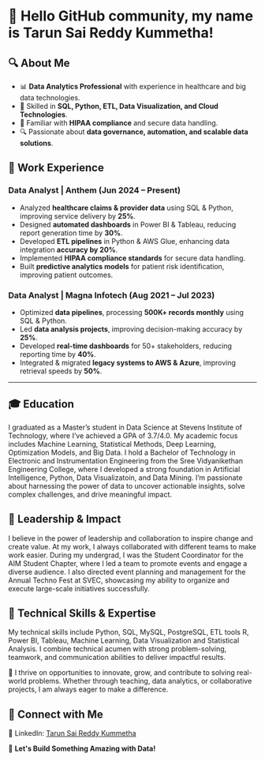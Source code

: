 # 👋 Hello GitHub community, my name is Tarun Sai Reddy Kummetha!

## 🔍 **About Me**
- 📊 **Data Analytics Professional** with experience in healthcare and big data technologies.
- 🚀 Skilled in **SQL, Python, ETL, Data Visualization, and Cloud Technologies**.
- 🏥 Familiar with **HIPAA compliance** and secure data handling.
- 🔍 Passionate about **data governance, automation, and scalable data solutions**.

## 🏢 **Work Experience**
### **Data Analyst | Anthem (Jun 2024 – Present)**
- Analyzed **healthcare claims & provider data** using SQL & Python, improving service delivery by **25%**.
- Designed **automated dashboards** in Power BI & Tableau, reducing report generation time by **30%**.
- Developed **ETL pipelines** in Python & AWS Glue, enhancing data integration **accuracy by 20%**.
- Implemented **HIPAA compliance standards** for secure data handling.
- Built **predictive analytics models** for patient risk identification, improving patient outcomes.

### **Data Analyst | Magna Infotech (Aug 2021 – Jul 2023)**
- Optimized **data pipelines**, processing **500K+ records monthly** using SQL & Python.
- Led **data analysis projects**, improving decision-making accuracy by **25%**.
- Developed **real-time dashboards** for 50+ stakeholders, reducing reporting time by **40%**.
- Integrated & migrated **legacy systems to AWS & Azure**, improving retrieval speeds by **50%**.

---

## 🎓 Education

I graduated as a Master’s student in Data Science at Stevens Institute of Technology, where I’ve achieved a GPA of 3.7/4.0. My academic focus includes Machine Learning, Statistical Methods, Deep Learning, Optimization Models, and Big Data. I hold a Bachelor of Technology in Electronic and Instrumentation Engineering from the Sree Vidyanikethan Engineering College, where I developed a strong foundation in Artificial Intelligence, Python, Data Visualizatoin, and Data Mining. I’m passionate about harnessing the power of data to uncover actionable insights, solve complex challenges, and drive meaningful impact.
 

## 🌟 Leadership & Impact

I believe in the power of leadership and collaboration to inspire change and create value. At my work, I always collaborated with different teams to make work easier. During my undergrad, I was the Student Coordinator for the AIM Student Chapter, where I led a team to promote events and engage a diverse audience. I also directed event planning and management for the Annual Techno Fest at SVEC, showcasing my ability to organize and execute large-scale initiatives successfully.

## 💪 Technical Skills & Expertise

My technical skills include Python, SQL, MySQL, PostgreSQL, ETL tools R, Power BI, Tableau, Machine Learning, Data Visualization and Statistical Analysis. I combine technical acumen with strong problem-solving, teamwork, and communication abilities to deliver impactful results.




🚀 I thrive on opportunities to innovate, grow, and contribute to solving real-world problems. Whether through teaching, data analytics, or collaborative projects, I am always eager to make a difference.

## 🔗 **Connect with Me**
🔗 LinkedIn: [Tarun Sai Reddy Kummetha](https://www.linkedin.com/in/tarun-sai-reddy-k-3182b2237/)

📩 **Let's Build Something Amazing with Data!**


<!--
**Tarun110/Tarun110** is a ✨ _special_ ✨ repository because its `README.md` (this file) appears on your GitHub profile.

Here are some ideas to get you started:

- 🔭 I’m currently working on ...
- 🌱 I’m currently learning ...
- 👯 I’m looking to collaborate on ...
- 🤔 I’m looking for help with ...
- 💬 Ask me about ...
- 📫 How to reach me: ...
- 😄 Pronouns: ...
- ⚡ Fun fact: ...
-->
